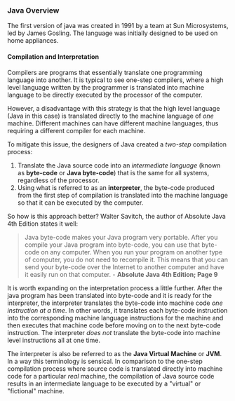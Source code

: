 ### Java Overview

The first version of java was created in 1991 by a team at Sun Microsystems, led by James Gosling. The language was initially designed to be used on home appliances.

#### Compilation and Interpretation

Compilers are programs that essentially translate one programming language into another. It is typical to see one-step compilers, where a high level language written by the programmer is translated into machine language to be directly executed by the processor of the computer.

However, a disadvantage with this strategy is that the high level language (Java in this case) is translated directly to the machine language of _one_ machine. Different machines can have different machine languages, thus requiring a different compiler for each machine.

To mitigate this issue, the designers of Java created a _two-step_ compilation process:

1. Translate the Java source code into an _intermediate language_ (known as **byte-code** or **Java byte-code**) that is the same for all systems, regardless of the processor.
2. Using what is referred to as an **interpreter**, the byte-code produced from the first step of compilation is translated into the machine language so that it can be executed by the computer.

So how is this approach better? Walter Savitch, the author of Absolute Java 4th Edition states it well:

>Java byte-code makes your Java program very portable. After you compile your Java program into byte-code, you can use that byte-code on any computer. When you run your program on another type of computer, you do not need to recompile it. This means that you can send your byte-code over the Internet to another computer and have it easily run on that computer. - **Absolute Java 4th Edition; Page 9**

It is worth expanding on the interpretation process a little further. After the java program has been translated into byte-code and it is ready for the interpreter, the interpreter translates the byte-code into machine code _one instruction at a time_. In other words, it translates each byte-code instruction into the corresponding machine language instructions for the machine and then executes that machine code before moving on to the next byte-code instruction. The interpreter _does not_ translate the byte-code into machine level instructions all at one time.

The interpreter is also be referred to as the **Java Virtual Machine** or **JVM**. In a way this terminology is sensical. In comparison to the one-step compilation process where source code is translated directly into machine code for a particular _real_ machine, the compilation of Java source code results in an intermediate language to be executed by a "virtual" or "fictional" machine.
